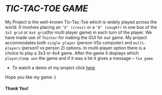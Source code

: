 # ***TIC-TAC-TOE GAME***

My Project is the well-known Tic-Tac-Toe which is widely played across the world. It involves placing an `‘X’ (cross)` or a `‘O’ (nought)` in one box of the `3x3 grid` or `4x4 grid`(for multi player game) in each turn of the player. We have made use of `Tkinter` for making the GUI for our game. My project accommodates both `single player` (person VSs computer) and `multi-players` (person1 vs person 2) options. In multi-player option there is a choice to play a 3x3 or 4x4 game. After the game it displays which `player/Comp won` the game and if it was a tie it gives a message – `Tie game`.

* To watch a demo of my project click [here](https://www.youtube.com/watch?v=OQDB8opskTQ&t=17s)

Hope you like my game :)

#### Thank You!
